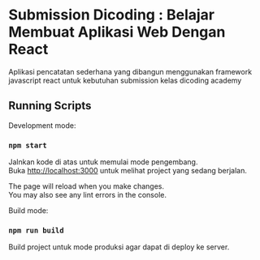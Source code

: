 # Submission Dicoding : Belajar Membuat Aplikasi Web Dengan React

Aplikasi pencatatan sederhana yang dibangun menggunakan framework javascript react untuk kebutuhan submission kelas dicoding academy

## Running Scripts

Development mode:

### `npm start`

Jalnkan kode di atas untuk memulai mode pengembang.\
Buka [http://localhost:3000](http://localhost:3000) untuk melihat project yang sedang berjalan.

The page will reload when you make changes.\
You may also see any lint errors in the console.

Build mode:
### `npm run build`

Build project untuk mode produksi agar dapat di deploy ke server.

